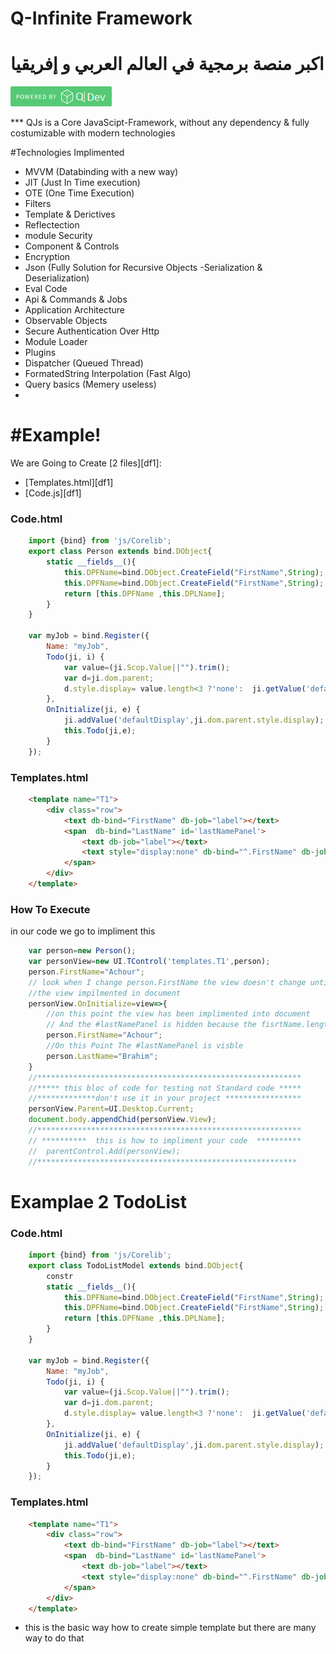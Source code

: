 # Q-Infinite Framework 

# اكبر منصة برمجية في العالم العربي و إفريقيا
[![N|Solid](https://github.com/QsCompany/Q-Loader/raw/master/QDev.png)](https://www.QDev.dz/products/QLoader)

*** QJs is a Core JavaScipt-Framework, without any dependency & fully costumizable with modern technologies

#Technologies Implimented
  - MVVM (Databinding with a new way)
  - JIT (Just In Time execution)
  - OTE (One Time Execution)
  - Filters
  - Template & Derictives
  - Reflectection 
  - module Security
  - Component & Controls
  - Encryption
  - Json (Fully Solution for Recursive Objects -Serialization & Deserialization)
  - Eval Code
  - Api & Commands & Jobs
  - Application Architecture
  - Observable Objects
  - Secure Authentication Over Http
  - Module Loader
  -	Plugins
  -	Dispatcher (Queued Thread)
  -	FormatedString Interpolation (Fast Algo)
  -	Query basics (Memery useless)
  -	


# #Example!
We are Going to Create [2 files][df1]:
  - [Templates.html][df1]
  - [Code.js][df1]

### Code.html
```javascript
    import {bind} from 'js/Corelib';
    export class Person extends bind.DObject{
        static __fields__(){
            this.DPFName=bind.DObject.CreateField("FirstName",String);
            this.DPFName=bind.DObject.CreateField("FirstName",String);
            return [this.DPFName ,this.DPLName];
        }
    }
    
    var myJob = bind.Register({
        Name: "myJob",
        Todo(ji, i) {            
            var value=(ji.Scop.Value||"").trim();
            var d=ji.dom.parent;
            d.style.display= value.length<3 ?'none':  ji.getValue('defaultDisplay');
        },
        OnInitialize(ji, e) {
            ji.addValue('defaultDisplay',ji.dom.parent.style.display);
            this.Todo(ji,e);
        }
    });
```

### Templates.html
```html
    <template name="T1">
        <div class="row">
            <text db-bind="FirstName" db-job="label"></text>
            <span  db-bind="LastName" id='lastNamePanel'>
                <text db-job="label"></text>
                <text style="display:none" db-bind="^.FirstName" db-job="myJob"></text>
            </span>
        </div>
    </template>
````

### How To Execute

in our code we go to impliment this
```JavaScript
    var person=new Person();
    var personView=new UI.TControl('templates.T1',person);
    person.FirstName="Achour";
    // look when I change person.FirstName the view doesn't change until 
    //the view impilmented in document
    personView.OnInitialize=view=>{
        //on this point the view has been implimented into document
        // And the #lastNamePanel is hidden because the fisrtName.length<3
        person.FirstName="Achour";
        //On this Point The #lastNamePanel is visble
        person.LastName="Brahim";
    }
    //***********************************************************
    //***** this bloc of code for testing not Standard code ***** 
    //*************don't use it in your project *****************
    personView.Parent=UI.Desktop.Current;
    document.body.appendChid(personView.View);
    //***********************************************************
    // **********  this is how to impliment your code  **********
    //  parentControl.Add(personView);      
    //**********************************************************
```

# Examplae 2 TodoList

### Code.html
```javascript
    import {bind} from 'js/Corelib';
    export class TodoListModel extends bind.DObject{
		constr
        static __fields__(){
            this.DPFName=bind.DObject.CreateField("FirstName",String);
            this.DPFName=bind.DObject.CreateField("FirstName",String);
            return [this.DPFName ,this.DPLName];
        }
    }
    
    var myJob = bind.Register({
        Name: "myJob",
        Todo(ji, i) {            
            var value=(ji.Scop.Value||"").trim();
            var d=ji.dom.parent;
            d.style.display= value.length<3 ?'none':  ji.getValue('defaultDisplay');
        },
        OnInitialize(ji, e) {
            ji.addValue('defaultDisplay',ji.dom.parent.style.display);
            this.Todo(ji,e);
        }
    });
```

### Templates.html
```html
    <template name="T1">
        <div class="row">
            <text db-bind="FirstName" db-job="label"></text>
            <span  db-bind="LastName" id='lastNamePanel'>
                <text db-job="label"></text>
                <text style="display:none" db-bind="^.FirstName" db-job="myJob"></text>
            </span>
        </div>
    </template>
````



* this is the basic way how to create simple template but there are many way to do that 
